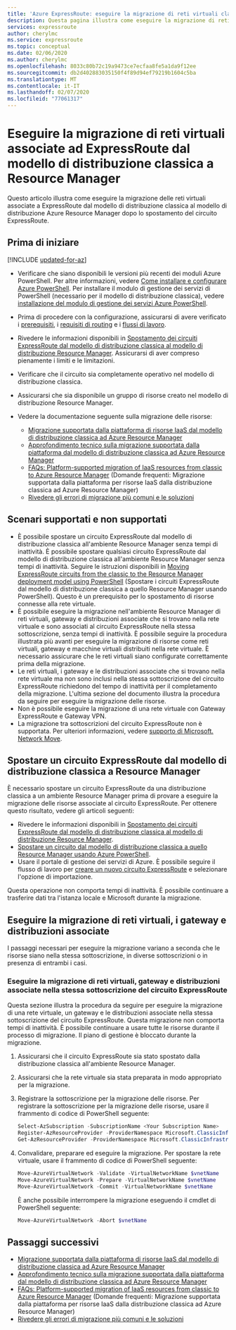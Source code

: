 ```yaml
---
title: 'Azure ExpressRoute: eseguire la migrazione di reti virtuali classiche a Gestione risorse'
description: Questa pagina illustra come eseguire la migrazione di reti virtuali associate ad ExpressRoute in Resource Manager dopo lo spostamento del circuito.
services: expressroute
author: cherylmc
ms.service: expressroute
ms.topic: conceptual
ms.date: 02/06/2020
ms.author: cherylmc
ms.openlocfilehash: 8033c80b72c19a9473ce7ecfaa8fe5a1da9f12ee
ms.sourcegitcommit: db2d402883035150f4f89d94ef79219b1604c5ba
ms.translationtype: MT
ms.contentlocale: it-IT
ms.lasthandoff: 02/07/2020
ms.locfileid: "77061317"
---
```

# <a name="migrate-expressroute-associated-virtual-networks-from-classic-to-resource-manager"></a>Eseguire la migrazione di reti virtuali associate ad ExpressRoute dal modello di distribuzione classica a Resource Manager

Questo articolo illustra come eseguire la migrazione delle reti virtuali associate a ExpressRoute dal modello di distribuzione classica al modello di distribuzione Azure Resource Manager dopo lo spostamento del circuito ExpressRoute. 

## <a name="before-you-begin"></a>Prima di iniziare

[!INCLUDE [updated-for-az](../../includes/updated-for-az.md)]

* Verificare che siano disponibili le versioni più recenti dei moduli Azure PowerShell. Per altre informazioni, vedere [Come installare e configurare Azure PowerShell](/powershell/azure/overview). Per installare il modulo di gestione dei servizi di PowerShell (necessario per il modello di distribuzione classica), vedere [installazione del modulo di gestione dei servizi Azure PowerShell](/powershell/azure/servicemanagement/install-azure-ps).
* Prima di procedere con la configurazione, assicurarsi di avere verificato i [prerequisiti](expressroute-prerequisites.md), i [requisiti di routing](expressroute-routing.md) e i [flussi di lavoro](expressroute-workflows.md).
* Rivedere le informazioni disponibili in [Spostamento dei circuiti ExpressRoute dal modello di distribuzione classica al modello di distribuzione Resource Manager](expressroute-move.md). Assicurarsi di aver compreso pienamente i limiti e le limitazioni.
* Verificare che il circuito sia completamente operativo nel modello di distribuzione classica.
* Assicurarsi che sia disponibile un gruppo di risorse creato nel modello di distribuzione Resource Manager.
* Vedere la documentazione seguente sulla migrazione delle risorse:

    * [Migrazione supportata dalla piattaforma di risorse IaaS dal modello di distribuzione classica ad Azure Resource Manager](../virtual-machines/virtual-machines-windows-migration-classic-resource-manager.md)
    * [Approfondimento tecnico sulla migrazione supportata dalla piattaforma dal modello di distribuzione classica ad Azure Resource Manager](../virtual-machines/virtual-machines-windows-migration-classic-resource-manager-deep-dive.md)
    * [FAQs: Platform-supported migration of IaaS resources from classic to Azure Resource Manager](../virtual-machines/virtual-machines-windows-migration-classic-resource-manager.md) (Domande frequenti: Migrazione supportata dalla piattaforma per risorse IaaS dalla distribuzione classica ad Azure Resource Manager)
    * [Rivedere gli errori di migrazione più comuni e le soluzioni](../virtual-machines/windows/migration-classic-resource-manager-errors.md?toc=%2fazure%2fvirtual-machines%2fwindows%2ftoc.json)

## <a name="supported-and-unsupported-scenarios"></a>Scenari supportati e non supportati

* È possibile spostare un circuito ExpressRoute dal modello di distribuzione classica all'ambiente Resource Manager senza tempi di inattività. È possibile spostare qualsiasi circuito ExpressRoute dal modello di distribuzione classica all'ambiente Resource Manager senza tempi di inattività. Seguire le istruzioni disponibili in [Moving ExpressRoute circuits from the classic to the Resource Manager deployment model using PowerShell](expressroute-howto-move-arm.md) (Spostare i circuiti ExpressRoute dal modello di distribuzione classica a quello Resource Manager usando PowerShell). Questo è un prerequisito per lo spostamento di risorse connesse alla rete virtuale.
* È possibile eseguire la migrazione nell'ambiente Resource Manager di reti virtuali, gateway e distribuzioni associate che si trovano nella rete virtuale e sono associati al circuito ExpressRoute nella stessa sottoscrizione, senza tempi di inattività. È possibile seguire la procedura illustrata più avanti per eseguire la migrazione di risorse come reti virtuali, gateway e macchine virtuali distribuiti nella rete virtuale. È necessario assicurare che le reti virtuali siano configurate correttamente prima della migrazione. 
* Le reti virtuali, i gateway e le distribuzioni associate che si trovano nella rete virtuale ma non sono inclusi nella stessa sottoscrizione del circuito ExpressRoute richiedono del tempo di inattività per il completamento della migrazione. L'ultima sezione del documento illustra la procedura da seguire per eseguire la migrazione delle risorse.
* Non è possibile eseguire la migrazione di una rete virtuale con Gateway ExpressRoute e Gateway VPN.
* La migrazione tra sottoscrizioni del circuito ExpressRoute non è supportata. Per ulteriori informazioni, vedere [supporto di Microsoft. Network Move](../azure-resource-manager/management/move-support-resources.md#microsoftnetwork).

## <a name="move-an-expressroute-circuit-from-classic-to-resource-manager"></a>Spostare un circuito ExpressRoute dal modello di distribuzione classica a Resource Manager
È necessario spostare un circuito ExpressRoute da una distribuzione classica a un ambiente Resource Manager prima di provare a eseguire la migrazione delle risorse associate al circuito ExpressRoute. Per ottenere questo risultato, vedere gli articoli seguenti:

* Rivedere le informazioni disponibili in [Spostamento dei circuiti ExpressRoute dal modello di distribuzione classica al modello di distribuzione Resource Manager](expressroute-move.md).
* [Spostare un circuito dal modello di distribuzione classica a quello Resource Manager usando Azure PowerShell](expressroute-howto-move-arm.md).
* Usare il portale di gestione dei servizi di Azure. È possibile seguire il flusso di lavoro per [creare un nuovo circuito ExpressRoute](expressroute-howto-circuit-portal-resource-manager.md) e selezionare l'opzione di importazione. 

Questa operazione non comporta tempi di inattività. È possibile continuare a trasferire dati tra l'istanza locale e Microsoft durante la migrazione.

## <a name="migrate-virtual-networks-gateways-and-associated-deployments"></a>Eseguire la migrazione di reti virtuali, i gateway e distribuzioni associate

I passaggi necessari per eseguire la migrazione variano a seconda che le risorse siano nella stessa sottoscrizione, in diverse sottoscrizioni o in presenza di entrambi i casi.

### <a name="migrate-virtual-networks-gateways-and-associated-deployments-in-the-same-subscription-as-the-expressroute-circuit"></a>Eseguire la migrazione di reti virtuali, gateway e distribuzioni associate nella stessa sottoscrizione del circuito ExpressRoute
Questa sezione illustra la procedura da seguire per eseguire la migrazione di una rete virtuale, un gateway e le distribuzioni associate nella stessa sottoscrizione del circuito ExpressRoute. Questa migrazione non comporta tempi di inattività. È possibile continuare a usare tutte le risorse durante il processo di migrazione. Il piano di gestione è bloccato durante la migrazione. 

1. Assicurarsi che il circuito ExpressRoute sia stato spostato dalla distribuzione classica all'ambiente Resource Manager.
2. Assicurarsi che la rete virtuale sia stata preparata in modo appropriato per la migrazione.
3. Registrare la sottoscrizione per la migrazione delle risorse. Per registrare la sottoscrizione per la migrazione delle risorse, usare il frammento di codice di PowerShell seguente:

   ```powershell 
   Select-AzSubscription -SubscriptionName <Your Subscription Name>
   Register-AzResourceProvider -ProviderNamespace Microsoft.ClassicInfrastructureMigrate
   Get-AzResourceProvider -ProviderNamespace Microsoft.ClassicInfrastructureMigrate
   ```
4. Convalidare, preparare ed eseguire la migrazione. Per spostare la rete virtuale, usare il frammento di codice di PowerShell seguente:

   ```powershell
   Move-AzureVirtualNetwork -Validate -VirtualNetworkName $vnetName
   Move-AzureVirtualNetwork -Prepare -VirtualNetworkName $vnetName
   Move-AzureVirtualNetwork -Commit -VirtualNetworkName $vnetName
   ```

   È anche possibile interrompere la migrazione eseguendo il cmdlet di PowerShell seguente:

   ```powershell
   Move-AzureVirtualNetwork -Abort $vnetName
   ```

## <a name="next-steps"></a>Passaggi successivi
* [Migrazione supportata dalla piattaforma di risorse IaaS dal modello di distribuzione classica ad Azure Resource Manager](../virtual-machines/virtual-machines-windows-migration-classic-resource-manager.md)
* [Approfondimento tecnico sulla migrazione supportata dalla piattaforma dal modello di distribuzione classica ad Azure Resource Manager](../virtual-machines/virtual-machines-windows-migration-classic-resource-manager-deep-dive.md)
* [FAQs: Platform-supported migration of IaaS resources from classic to Azure Resource Manager](../virtual-machines/virtual-machines-windows-migration-classic-resource-manager.md) (Domande frequenti: Migrazione supportata dalla piattaforma per risorse IaaS dalla distribuzione classica ad Azure Resource Manager)
* [Rivedere gli errori di migrazione più comuni e le soluzioni](../virtual-machines/windows/migration-classic-resource-manager-errors.md?toc=%2fazure%2fvirtual-machines%2fwindows%2ftoc.json)
